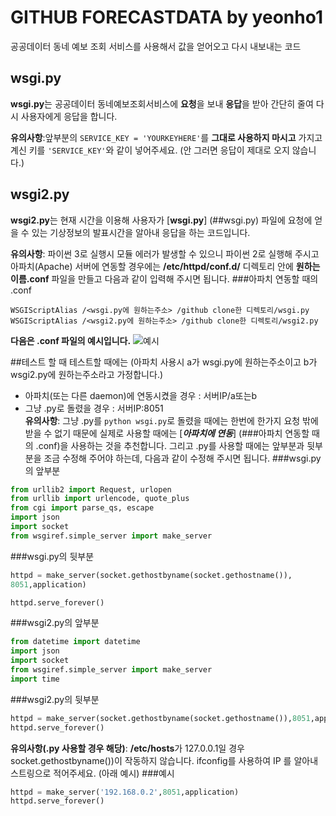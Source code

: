 # GITHUB FORECASTDATA by yeonho1
공공데이터 동네 예보 조회 서비스를 사용해서 값을 얻어오고 다시 내보내는 코드

## wsgi.py
**wsgi.py**는 공공데이터 동네예보조회서비스에 **요청**을 보내 **응답**을 받아 간단히 줄여 다시 사용자에게 응답을 합니다.

**유의사항**:앞부분의 ```SERVICE_KEY = 'YOURKEYHERE'```를 **그대로 사용하지 마시고** 가지고 계신 키를 ```'SERVICE_KEY'```와 같이 넣어주세요. (안 그러면 응답이 제대로 오지 않습니다.)

## wsgi2.py
**wsgi2.py**는 현재 시간을 이용해 사용자가 [**wsgi.py**] (##wsgi.py) 파일에 요청에 얻을 수 있는 기상정보의 발표시간을 알아내 응답을 하는 코드입니다.

**유의사항**: 파이썬 3로 실행시 모듈 에러가 발생할 수 있으니 파이썬 2로 실행해 주시고 아파치(Apache) 서버에 연동할 경우에는 **/etc/httpd/conf.d/** 디렉토리 안에 **원하는 이름.conf** 파일을 만들고 다음과 같이 입력해 주시면 됩니다.
###아파치 연동할 때의 .conf
```
WSGIScriptAlias /<wsgi.py에 원하는주소> /github clone한 디렉토리/wsgi.py
WSGIScriptAlias /<wsgi2.py에 원하는주소> /github clone한 디렉토리/wsgi2.py  
```
**다음은 .conf 파일의 예시입니다.**
![예시](https://preview.ibb.co/nA413H/Ex1.png)

##테스트 할 때
테스트할 때에는 (아파치 사용시 a가 wsgi.py에 원하는주소이고 b가 wsgi2.py에 원하는주소라고 가정합니다.)  
 - 아파치(또는 다른 daemon)에 연동시켰을 경우 : 서버IP/a또는b
 - 그냥 .py로 돌렸을 경우 : 서버IP:8051  
 **유의사항**: 그냥 .py를 ```python wsgi.py```로 돌렸을 때에는 한번에 한가지 요청 밖에 받을 수 없기 때문에 실제로 사용할 때에는 [***아파치에 연동***] (###아파치 연동할 때의 .conf)을 사용하는 것을 추천합니다. 그리고 .py를 사용할 때에는 앞부분과 뒷부분을 조금 수정해 주어야 하는데, 다음과 같이 수정해 주시면 됩니다.
###wsgi.py의 앞부분
```python
from urllib2 import Request, urlopen
from urllib import urlencode, quote_plus
from cgi import parse_qs, escape
import json
import socket
from wsgiref.simple_server import make_server
``` 
###wsgi.py의 뒷부분
```python
httpd = make_server(socket.gethostbyname(socket.gethostname()),
8051,application)

httpd.serve_forever()
```

###wsgi2.py의 앞부분
```python
from datetime import datetime
import json
import socket
from wsgiref.simple_server import make_server
import time
```
###wsgi2.py의 뒷부분
```python
httpd = make_server(socket.gethostbyname(socket.gethostname()),8051,application)
httpd.serve_forever()
```

**유의사항(.py 사용할 경우 해당)**: **/etc/hosts**가 127.0.0.1일 경우 socket.gethostbyname())이 작동하지 않습니다. ifconfig를 사용하여 IP 를 알아내 스트링으로 적어주세요. (아래 예시)
###예시
```python
httpd = make_server('192.168.0.2',8051,application)
httpd.serve_forever()
```
                                            